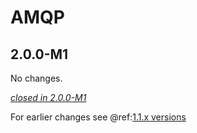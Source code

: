 # AMQP

## 2.0.0-M1

No changes.

[*closed in 2.0.0-M1*](https://github.com/akka/alpakka/issues?q=is%3Aclosed+milestone%3A2.0.0-M1+label%3Ap%3Aamqp)

For earlier changes see @ref:[1.1.x versions](../1.1.x/amqp.md)
